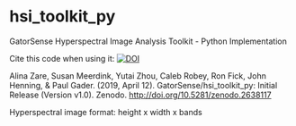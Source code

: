 # hsi_toolkit_py
GatorSense Hyperspectral Image Analysis Toolkit - Python Implementation

Cite this code when using it: [![DOI](https://zenodo.org/badge/DOI/10.5281/zenodo.2638117.svg)](https://doi.org/10.5281/zenodo.2638117)

Alina Zare, Susan Meerdink, Yutai Zhou, Caleb Robey, Ron Fick, John Henning, & Paul Gader. (2019, April 12). GatorSense/hsi_toolkit_py: Initial Release (Version v1.0). Zenodo. http://doi.org/10.5281/zenodo.2638117


Hyperspectral image format: height x width x bands

